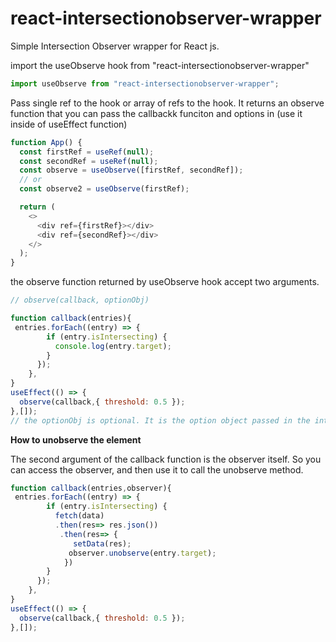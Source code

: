 # react-intersectionobserver-wrapper

Simple Intersection Observer wrapper for React js.

import the useObserve hook from "react-intersectionobserver-wrapper"

```javascript
import useObserve from "react-intersectionobserver-wrapper";
```

Pass single ref to the hook or array of refs to the hook. It returns an observe function that you can pass the callbackk funciton and options in (use it inside of useEffect function)

```javascript
function App() {
  const firstRef = useRef(null);
  const secondRef = useRef(null);
  const observe = useObserve([firstRef, secondRef]);
  // or
  const observe2 = useObserve(firstRef);

  return (
    <>
      <div ref={firstRef}></div>
      <div ref={secondRef}></div>
    </>
  );
}
```

the observe function returned by useObserve hook accept two arguments.

```javascript
// observe(callback, optionObj)

function callback(entries){
 entries.forEach((entry) => {
        if (entry.isIntersecting) {
          console.log(entry.target);
        }
      });
    },
}
useEffect(() => {
  observe(callback,{ threshold: 0.5 });
},[]);
// the optionObj is optional. It is the option object passed in the intersection-observer api
```

**How to unobserve the element**

The second argument of the callback function is the observer itself. So you can access the observer, and then use it to call the unobserve method.

```javascript
function callback(entries,observer){
 entries.forEach((entry) => {
        if (entry.isIntersecting) {
          fetch(data)
          .then(res=> res.json())
           .then(res=> {
              setData(res);
             observer.unobserve(entry.target);
            })
        }
      });
    },
}
useEffect(() => {
  observe(callback,{ threshold: 0.5 });
},[]);
```
